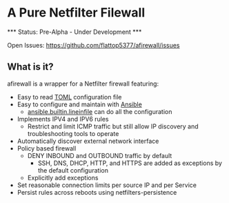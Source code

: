 # A Pure Netfilter Filewall

*** Status: Pre-Alpha - Under Development ***

Open Issues: https://github.com/flattop5377/afirewall/issues

## What is it?

afirewall is a wrapper for a Netfilter firewall featuring:
  * Easy to read [TOML](https://toml.io/en/) configuration file
  * Easy to configure and maintain with [Ansible](https://ansible.com)
    * [ansible.builtin.lineinfile](https://docs.ansible.com/ansible/latest/collections/ansible/builtin/lineinfile_module.html) can do all the configuration
  * Implements IPV4 and IPV6 rules
    * Restrict and limit ICMP traffic but still allow IP discovery and troubleshooting tools to operate
  * Automatically discover external network interface
  * Policy based firewall
    * DENY INBOUND and OUTBOUND traffic by default
      * SSH, DNS, DHCP, HTTP, and HTTPS are added as exceptions by the default configuration
    * Explicitly add exceptions
  * Set reasonable connection limits per source IP and per Service
  * Persist rules across reboots using netfilters-persistence

